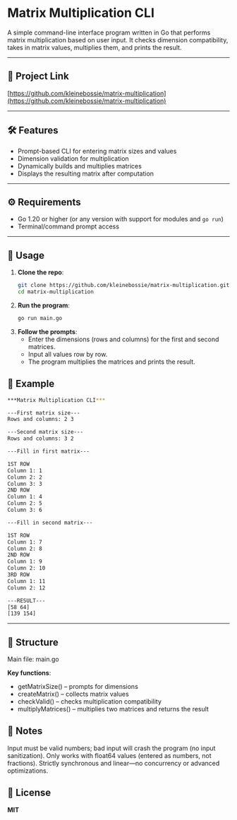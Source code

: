# Matrix Multiplication CLI

A simple command-line interface program written in Go that performs matrix multiplication based on user input. It checks dimension compatibility, takes in matrix values, multiplies them, and prints the result.

---

## 🔗 Project Link

[https://github.com/kleinebossie/matrix-multiplication](https://github.com/kleinebossie/matrix-multiplication)

---

## 🛠 Features

- Prompt-based CLI for entering matrix sizes and values
- Dimension validation for multiplication
- Dynamically builds and multiplies matrices
- Displays the resulting matrix after computation

---

## ⚙️ Requirements

- Go 1.20 or higher (or any version with support for modules and `go run`)
- Terminal/command prompt access

---

## 🚀 Usage

1. **Clone the repo**:
   ```bash
   git clone https://github.com/kleinebossie/matrix-multiplication.git
   cd matrix-multiplication
   ```
2. **Run the program**:
   ```bash
   go run main.go
   ```
3. **Follow the prompts**:
   - Enter the dimensions (rows and columns) for the first and second matrices.
   - Input all values row by row.
   - The program multiplies the matrices and prints the result.

## 🧠 Example

```bash
***Matrix Multiplication CLI***

---First matrix size---
Rows and columns: 2 3

---Second matrix size---
Rows and columns: 3 2

---Fill in first matrix---

1ST ROW
Column 1: 1
Column 2: 2
Column 3: 3
2ND ROW
Column 1: 4
Column 2: 5
Column 3: 6

---Fill in second matrix---

1ST ROW
Column 1: 7
Column 2: 8
2ND ROW
Column 1: 9
Column 2: 10
3RD ROW
Column 1: 11
Column 2: 12

---RESULT---
[58 64]
[139 154]
```
---
## 🧱 Structure

Main file: main.go

**Key functions**:
- getMatrixSize() – prompts for dimensions
- createMatrix() – collects matrix values
- checkValid() – checks multiplication compatibility
- multiplyMatrices() – multiplies two matrices and returns the result

## 📌 Notes

Input must be valid numbers; bad input will crash the program (no input sanitization).
Only works with float64 values (entered as numbers, not fractions).
Strictly synchronous and linear—no concurrency or advanced optimizations.

## 📃 License

**MIT**
